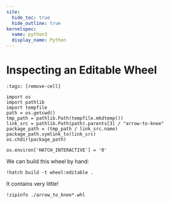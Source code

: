 ```yaml
---
site:
  hide_toc: true
  hide_outline: true
kernelspec:
  name: python3
  display_name: Python
---
```


# Inspecting an Editable Wheel

```{code-cell} python3
:tags: [remove-cell]

import os
import pathlib
import tempfile
path = os.getcwd()
tmp_path = pathlib.Path(tempfile.mkdtemp())
link_src = pathlib.Path(path).parents[3] / "arrow-to-knee"
package_path = (tmp_path / link_src.name)
package_path.symlink_to(link_src)
os.chdir(package_path)

os.environ['HATCH_INTERACTIVE'] = '0'
```

We can build this wheel by hand:

```{code-cell} python3
!hatch build -t wheel:editable .
```

It contains very little!

```{code-cell} python3
!zipinfo ./arrow_to_knee*.whl
```
